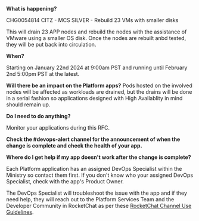 
**What is happening?**

CHG0054814 CITZ - MCS SILVER - Rebuild 23 VMs with smaller disks

This will drain 23 APP nodes and rebuild the nodes with the assistance of VMware using a smaller OS disk. Once the nodes are rebuilt anbd tested, they will be put back into circulation.

**When?**

Starting on January 22nd 2024 at 9:00am PST and running until February 2nd 5:00pm PST at the latest.

**Will there be an impact on the Platform apps?**
Pods hosted on  the involved nodes will be affected as workloads are drained, but the drains will be done in a serial fashion so applications designed with High Availablity in mind should remain up.

**Do I need to do anything?**

Monitor your applications during this RFC.

**Check the #devops-alert channel for the announcement of when the change is complete and check the health of your app.**

**Where do I get help if my app doesn't work after the change is complete?**

Each Platform application has an assigned DevOps Specialist within the Ministry so contact them first. If you don't know who your assigned DevOps Specialist, check with the app's Product Owner.

The DevOps Specialist will troubleshoot the issue with the app and if they need help, they will reach out to the Platform Services Team and the Developer Community in RocketChat as per these [RocketChat Channel Use Guidelines](https://docs.developer.gov.bc.ca/rocketchat-channel-descriptions/).
